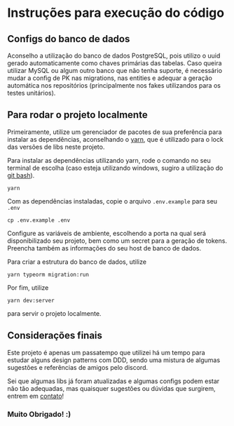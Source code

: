 # Instruções para execução do código
## Configs do banco de dados
Aconselho a utilização do banco de dados PostgreSQL, pois utilizo o uuid gerado automaticamente como chaves primárias das tabelas. Caso queira utilizar MySQL ou algum outro banco que não tenha suporte, é necessário mudar a config de PK nas migrations, nas entities e adequar a geração automática nos repositórios (principalmente nos fakes utilizandos para os testes unitários).

## Para rodar o projeto localmente
Primeiramente, utilize um gerenciador de pacotes de sua preferência para instalar as dependências, aconselhando o [yarn](https://classic.yarnpkg.com/lang/en/docs/install/#windows-stable), que é utilizado para o lock das versões de libs neste projeto.

Para instalar as dependências utilizando yarn, rode o comando no seu terminal de escolha (caso esteja utilizando windows, sugiro a utilização do [git bash](https://git-scm.com/downloads)).

```yarn```

Com as dependências instaladas, copie o arquivo `.env.example` para seu `.env`

```cp .env.example .env```

Configure as variáveis de ambiente, escolhendo a porta na qual será disponibilizado seu projeto, bem como um secret para a geração de tokens. Preencha também as informações do seu host de banco de dados.

Para criar a estrutura do banco de dados, utilize

```yarn typeorm migration:run```

Por fim, utilize 

```yarn dev:server```

para servir o projeto localmente. 



## Considerações finais

Este projeto é apenas um passatempo que utilizei há um tempo para estudar alguns design patterns com DDD, sendo uma mistura de algumas sugestões e referências de amigos pelo discord.

Sei que algumas libs já foram atualizadas e algumas configs podem estar não tão adequadas, mas quaisquer sugestões ou dúvidas que surgirem, entrem em [contato](https://linkedin.com/in/ivandersr)!

### Muito Obrigado! :)

